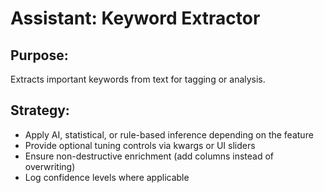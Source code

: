 # Assistant: Keyword Extractor

## Purpose:
Extracts important keywords from text for tagging or analysis.

## Strategy:
- Apply AI, statistical, or rule-based inference depending on the feature
- Provide optional tuning controls via kwargs or UI sliders
- Ensure non-destructive enrichment (add columns instead of overwriting)
- Log confidence levels where applicable
